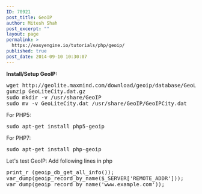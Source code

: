 ```yaml
---
ID: 70921
post_title: GeoIP
author: Mitesh Shah
post_excerpt: ""
layout: page
permalink: >
  https://easyengine.io/tutorials/php/geoip/
published: true
post_date: 2014-09-10 10:30:07
---
```

<strong>Install/Setup GeoIP:</strong>
<pre>wget http://geolite.maxmind.com/download/geoip/database/GeoLiteCity.dat.gz	 	 
gunzip GeoLiteCity.dat.gz	 	 
sudo mkdir -v /usr/share/GeoIP	 	 
sudo mv -v GeoLiteCity.dat /usr/share/GeoIP/GeoIPCity.dat	 	 
</pre>
For PHP5:
<pre>sudo apt-get install php5-geoip</pre>
For PHP7:
<pre>sudo apt-get install php-geoip</pre>
Let's test GeoIP:
Add following lines in php
<pre>print_r (geoip_db_get_all_info());	 	 
var_dump(geoip_record_by_name($_SERVER['REMOTE_ADDR']));	 	 
var_dump(geoip_record_by_name('www.example.com'));	 	 
</pre>